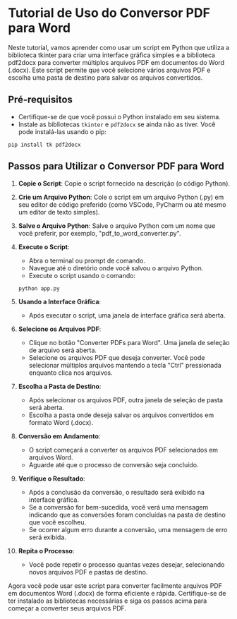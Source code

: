# Tutorial de Uso do Conversor PDF para Word

Neste tutorial, vamos aprender como usar um script em Python que utiliza a biblioteca tkinter para criar uma interface gráfica simples e a biblioteca pdf2docx para converter múltiplos arquivos PDF em documentos do Word (.docx). Este script permite que você selecione vários arquivos PDF e escolha uma pasta de destino para salvar os arquivos convertidos.

## Pré-requisitos

- Certifique-se de que você possui o Python instalado em seu sistema.
- Instale as bibliotecas `tkinter` e `pdf2docx` se ainda não as tiver. Você pode instalá-las usando o pip:

```
pip install tk pdf2docx
```

## Passos para Utilizar o Conversor PDF para Word

1. **Copie o Script**: Copie o script fornecido na descrição (o código Python).

2. **Crie um Arquivo Python**: Cole o script em um arquivo Python (.py) em seu editor de código preferido (como VSCode, PyCharm ou até mesmo um editor de texto simples).

3. **Salve o Arquivo Python**: Salve o arquivo Python com um nome que você preferir, por exemplo, "pdf_to_word_converter.py".

4. **Execute o Script**:
   - Abra o terminal ou prompt de comando.
   - Navegue até o diretório onde você salvou o arquivo Python.
   - Execute o script usando o comando:

   ```
   python app.py
   ```

5. **Usando a Interface Gráfica**:
   - Após executar o script, uma janela de interface gráfica será aberta.

6. **Selecione os Arquivos PDF**:
   - Clique no botão "Converter PDFs para Word". Uma janela de seleção de arquivo será aberta.
   - Selecione os arquivos PDF que deseja converter. Você pode selecionar múltiplos arquivos mantendo a tecla "Ctrl" pressionada enquanto clica nos arquivos.

7. **Escolha a Pasta de Destino**:
   - Após selecionar os arquivos PDF, outra janela de seleção de pasta será aberta.
   - Escolha a pasta onde deseja salvar os arquivos convertidos em formato Word (.docx).

8. **Conversão em Andamento**:
   - O script começará a converter os arquivos PDF selecionados em arquivos Word.
   - Aguarde até que o processo de conversão seja concluído.

9. **Verifique o Resultado**:
   - Após a conclusão da conversão, o resultado será exibido na interface gráfica.
   - Se a conversão for bem-sucedida, você verá uma mensagem indicando que as conversões foram concluídas na pasta de destino que você escolheu.
   - Se ocorrer algum erro durante a conversão, uma mensagem de erro será exibida.

10. **Repita o Processo**:
    - Você pode repetir o processo quantas vezes desejar, selecionando novos arquivos PDF e pastas de destino.

Agora você pode usar este script para converter facilmente arquivos PDF em documentos Word (.docx) de forma eficiente e rápida. Certifique-se de ter instalado as bibliotecas necessárias e siga os passos acima para começar a converter seus arquivos PDF.

